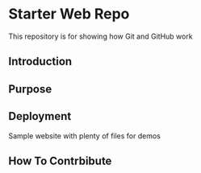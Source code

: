 # Starter Web Repo

This repository is for showing how Git and GitHub work

## Introduction

## Purpose

## Deployment

Sample website with plenty of files for demos

## How To Contrbibute
